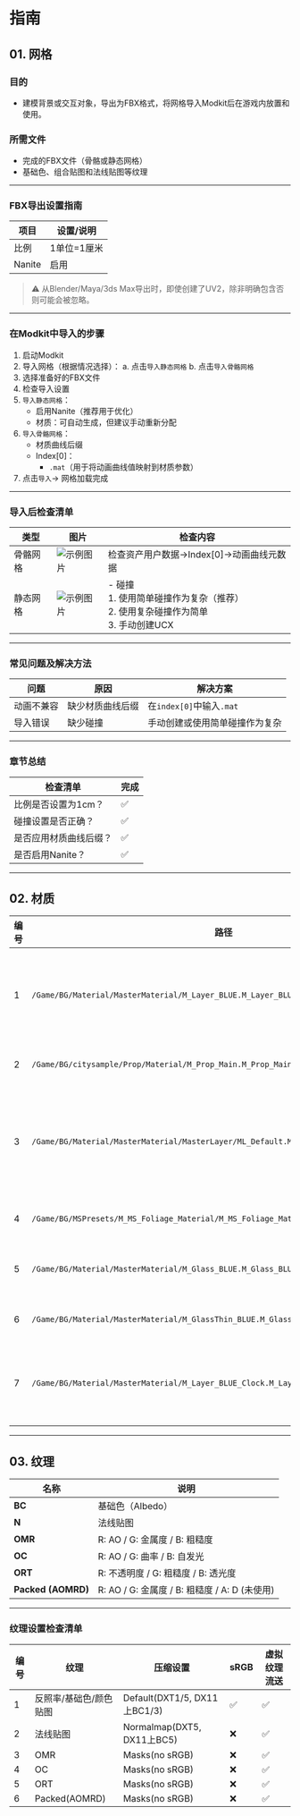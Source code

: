# 指南

## 01. 网格

### 目的
- 建模背景或交互对象，导出为FBX格式，将网格导入Modkit后在游戏内放置和使用。

### 所需文件
- 完成的FBX文件（骨骼或静态网格）
- 基础色、组合贴图和法线贴图等纹理

---

### FBX导出设置指南
| 项目   | 设置/说明   |
| ------ | ----------- |
| 比例   | 1单位=1厘米 |
| Nanite | 启用        |

> ⚠️ 从Blender/Maya/3ds Max导出时，即使创建了UV2，除非明确包含否则可能会被忽略。

---

### 在Modkit中导入的步骤
1. 启动Modkit
2. 导入网格（根据情况选择）：
   a. 点击`导入静态网格`
   b. 点击`导入骨骼网格`
3. 选择准备好的FBX文件
4. 检查导入设置
5. `导入静态网格`：
   - 启用Nanite（推荐用于优化）
   - 材质：可自动生成，但建议手动重新分配
6. `导入骨骼网格`：
   - 材质曲线后缀
   - Index[0]：
     - `.mat`（用于将动画曲线值映射到材质参数）
7. 点击`导入`→ 网格加载完成

---

### 导入后检查清单
| 类型     | 图片                                                                  | 检查内容                                                                               |
| -------- | --------------------------------------------------------------------- | -------------------------------------------------------------------------------------- |
| 骨骼网格 | ![示例图片](https://p.aoe.top/playinzoiDoc/media/Modkit/Build_01.jpg) | 检查资产用户数据→Index[0]→动画曲线元数据                                               |
| 静态网格 | ![示例图片](https://p.aoe.top/playinzoiDoc/media/Modkit/Build_02.jpg) | - 碰撞<br>1. 使用简单碰撞作为复杂（推荐）<br>2. 使用复杂碰撞作为简单<br>3. 手动创建UCX |

---

### 常见问题及解决方法
| 问题       | 原因             | 解决方案                       |
| ---------- | ---------------- | ------------------------------ |
| 动画不兼容 | 缺少材质曲线后缀 | 在`index[0]`中输入`.mat`       |
| 导入错误   | 缺少碰撞         | 手动创建或使用简单碰撞作为复杂 |

---

### 章节总结
| 检查清单               | 完成 |
| ---------------------- | ---- |
| 比例是否设置为1cm？    | ✅    |
| 碰撞设置是否正确？     | ✅    |
| 是否应用材质曲线后缀？ | ✅    |
| 是否启用Nanite？       | ✅    |

---

## 02. 材质

| 编号 | 路径                                                                                   | 纹理用途                                                                                                                 | 用途                             |
| ---- | -------------------------------------------------------------------------------------- | ------------------------------------------------------------------------------------------------------------------------ | -------------------------------- |
| 1    | `/Game/BG/Material/MasterMaterial/M_Layer_BLUE.M_Layer_BLUE`                           | - 层参数用途<br> - R: BC, N, Packed, Mask<br> - G: BC, N, Packed, Mask<br> - BG: BC, N, Packed, Mask<br> - Detail: OC, N | 大多数对象使用的默认材质         |
| 2    | `/Game/BG/citysample/Prop/Material/M_Prop_Main.M_Prop_Main`                            | BC, N, OMR                                                                                                               | 无图层的基材                     |
| 3    | `/Game/BG/Material/MasterMaterial/MasterLayer/ML_Default.ML_Default`                   | BC, Normal, Packed(AOMRD)                                                                                                | 与基材一起使用的层，适合分块贴图 |
| 4    | `/Game/BG/MSPresets/M_MS_Foliage_Material/M_MS_Foliage_Material.M_MS_Foliage_Material` | BC, Normal, ORT                                                                                                          | 草、树等使用                     |
| 5    | `/Game/BG/Material/MasterMaterial/M_Glass_BLUE.M_Glass_BLUE`                           | 不需要                                                                                                                   | 半透明玻璃使用                   |
| 6    | `/Game/BG/Material/MasterMaterial/M_GlassThin_BLUE.M_GlassThin_BLUE`                   | 不需要                                                                                                                   | 薄玻璃使用                       |
| 7    | `/Game/BG/Material/MasterMaterial/M_Layer_BLUE_Clock.M_Layer_BLUE_Clock`               | - R: BC, N, Packed, Mask<br> - G: BC, N, Packed, Mask<br> - BG: BC, N, Packed, Mask<br> - 无细节层                       | 钟表使用                         |

---

## 03. 纹理

| 名称               | 说明                                          |
| ------------------ | --------------------------------------------- |
| **BC**             | 基础色（Albedo）                              |
| **N**              | 法线贴图                                      |
| **OMR**            | R: AO / G: 金属度 / B: 粗糙度                 |
| **OC**             | R: AO / G: 曲率 / B: 自发光                   |
| **ORT**            | R: 不透明度 / G: 粗糙度 / B: 透光度           |
| **Packed (AOMRD)** | R: AO / G: 金属度 / B: 粗糙度 / A: D (未使用) |

---

### 纹理设置检查清单
| 编号 | 纹理                   | 压缩设置                     | sRGB | 虚拟纹理流送 |
| ---- | ---------------------- | ---------------------------- | ---- | ------------ |
| 1    | 反照率/基础色/颜色贴图 | Default(DXT1/5, DX11上BC1/3) | ✅    | ✅            |
| 2    | 法线贴图               | Normalmap(DXT5, DX11上BC5)   | ❌    | ✅            |
| 3    | OMR                    | Masks(no sRGB)               | ❌    | ✅            |
| 4    | OC                     | Masks(no sRGB)               | ❌    | ✅            |
| 5    | ORT                    | Masks(no sRGB)               | ❌    | ✅            |
| 6    | Packed(AOMRD)          | Masks(no sRGB)               | ❌    | ✅            |